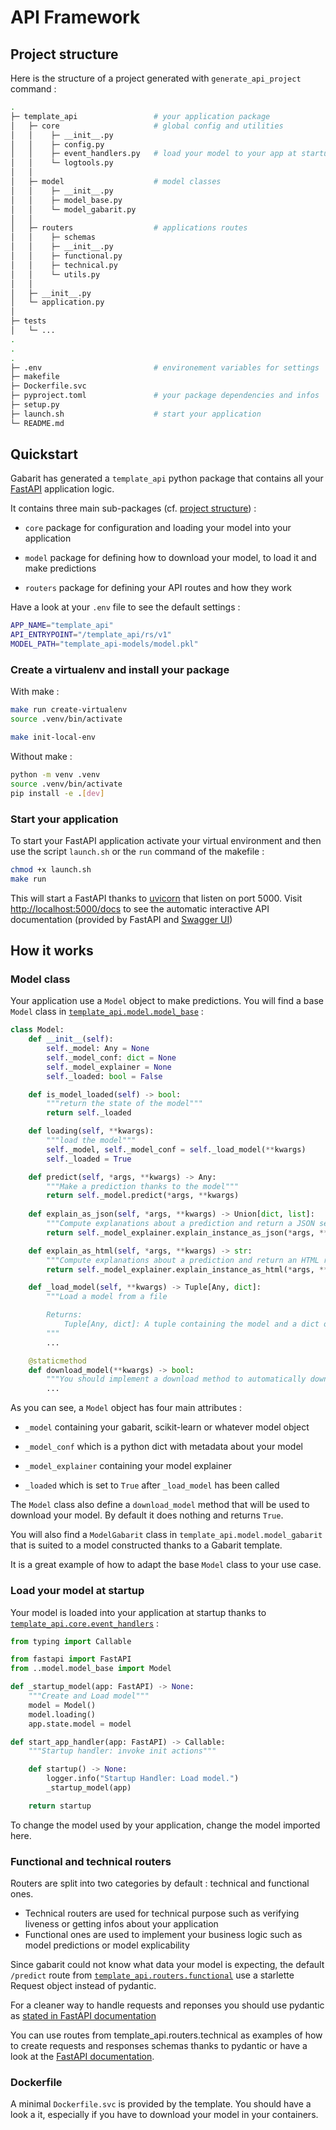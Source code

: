 # API Framework

## Project structure

Here is the structure of a project generated with `generate_api_project` command : 

```bash
.
├─ template_api                 # your application package
│   ├─ core                     # global config and utilities
│   │    ├─ __init__.py
│   │    ├─ config.py
│   │    ├─ event_handlers.py   # load your model to your app at startup
│   │    └─ logtools.py
│   │
│   ├─ model                    # model classes
│   │    ├─ __init__.py
│   │    ├─ model_base.py
│   │    └─ model_gabarit.py
│   │
│   ├─ routers                  # applications routes
│   │    ├─ schemas
│   │    ├─ __init__.py
│   │    ├─ functional.py
│   │    ├─ technical.py
│   │    └─ utils.py
│   │
│   ├─ __init__.py
│   └─ application.py
│
├─ tests
│   └─ ...
.
.
.
├─ .env                         # environement variables for settings
├─ makefile
├─ Dockerfile.svc
├─ pyproject.toml               # your package dependencies and infos
├─ setup.py
├─ launch.sh                    # start your application
└─ README.md
```


## Quickstart

Gabarit has generated a `template_api` python package that contains all your
[FastAPI](https://fastapi.tiangolo.com/) application logic.

It contains three main sub-packages (cf. [project structure](#project-structure)) :

- `core` package for configuration and loading your model into your application

- `model` package for defining how to download your model, to load it and make predictions

- `routers` package for defining your API routes and how they work

Have a look at your `.env` file to see the default settings :
```bash
APP_NAME="template_api"
API_ENTRYPOINT="/template_api/rs/v1"
MODEL_PATH="template_api-models/model.pkl"
```

### Create a virtualenv and install your package

With make :
```bash
make run create-virtualenv
source .venv/bin/activate

make init-local-env
```

Without make :
```bash
python -m venv .venv
source .venv/bin/activate
pip install -e .[dev]
```

### Start your application

To start your FastAPI application activate your virtual environment and then use the
script `launch.sh` or the `run` command of the makefile :

```bash
chmod +x launch.sh
make run
```

This will start a FastAPI thanks to [uvicorn](https://www.uvicorn.org/) that listen
on port 5000. Visit [http://localhost:5000/docs](http://localhost:5000/docs) to see the automatic interactive API
documentation (provided by FastAPI and [Swagger UI](https://github.com/swagger-api/swagger-ui))

## How it works

### Model class

Your application use a `Model` object to make predictions. You will find a base `Model` class
in [`template_api.model.model_base`](/reference/template_api/model/model_base) :

```python
class Model:
    def __init__(self):
        self._model: Any = None
        self._model_conf: dict = None
        self._model_explainer = None
        self._loaded: bool = False

    def is_model_loaded(self) -> bool:
        """return the state of the model"""
        return self._loaded

    def loading(self, **kwargs):
        """load the model"""
        self._model, self._model_conf = self._load_model(**kwargs)
        self._loaded = True

    def predict(self, *args, **kwargs) -> Any:
        """Make a prediction thanks to the model"""
        return self._model.predict(*args, **kwargs)
    
    def explain_as_json(self, *args, **kwargs) -> Union[dict, list]:
        """Compute explanations about a prediction and return a JSON serializable object"""
        return self._model_explainer.explain_instance_as_json(*args, **kwargs)

    def explain_as_html(self, *args, **kwargs) -> str:
        """Compute explanations about a prediction and return an HTML report"""
        return self._model_explainer.explain_instance_as_html(*args, **kwargs)

    def _load_model(self, **kwargs) -> Tuple[Any, dict]:
        """Load a model from a file

        Returns:
            Tuple[Any, dict]: A tuple containing the model and a dict of metadata about it.
        """
        ...

    @staticmethod
    def download_model(**kwargs) -> bool:
        """You should implement a download method to automatically download your model"""
        ...
```

As you can see, a `Model` object has four main attributes :

- `_model` containing your gabarit, scikit-learn or whatever model object

- `_model_conf` which is a python dict with metadata about your model

- `_model_explainer` containing your model explainer

- `_loaded` which is set to `True` after `_load_model` has been called

The `Model` class also define a `download_model` method that will be used to download
your model. By default it does nothing and returns `True`.

You will also find a `ModelGabarit` class in `template_api.model.model_gabarit` that
is suited to a model constructed thanks to a Gabarit template.

It is a great example of how to adapt the base `Model` class to your use case.

### Load your model at startup

Your model is loaded into your application at startup thanks to
[`template_api.core.event_handlers`](/reference/template_api/core/event_handlers) :

```python
from typing import Callable

from fastapi import FastAPI
from ..model.model_base import Model

def _startup_model(app: FastAPI) -> None:
    """Create and Load model"""
    model = Model()
    model.loading()
    app.state.model = model

def start_app_handler(app: FastAPI) -> Callable:
    """Startup handler: invoke init actions"""

    def startup() -> None:
        logger.info("Startup Handler: Load model.")
        _startup_model(app)

    return startup
```

To change the model used by your application, change the model imported here.

### Functional and technical routers

Routers are split into two categories by default : technical and functional ones.

- Technical routers are used for technical purpose such as verifying liveness or getting
  infos about your application
- Functional ones are used to implement your business logic such as model predictions
  or model explicability

Since gabarit could not know what data your model is expecting, the default `/predict` route
from [`template_api.routers.functional`](/reference/template_api/routers/functional) use a starlette Request object
instead of pydantic.

For a cleaner way to handle requests and reponses you should use pydantic as
[stated in FastAPI documentation](https://fastapi.tiangolo.com/tutorial/body/#create-your-data-model)

You can use routes from template_api.routers.technical as examples of how to create
requests and responses schemas thanks to pydantic or have a look at the
[FastAPI documentation](https://fastapi.tiangolo.com/tutorial/response-model/).

### Dockerfile

A minimal `Dockerfile.svc` is provided by the template. You should have a look a it, especially
if you have to download your model in your containers.